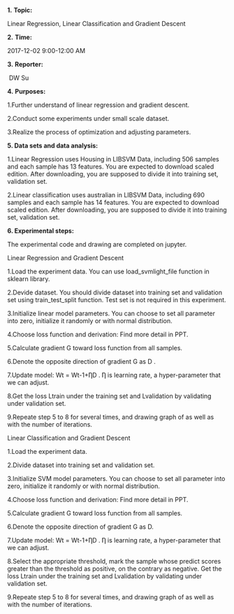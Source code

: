 **1.** **Topic:**

Linear Regression, Linear Classification and Gradient Descent

**2.** **Time:** 

2017-12-02 9:00-12:00 AM 

**3.** **Reporter:**

​     DW Su

**4.** **Purposes:**

1.Further understand of linear regression and gradient descent.

2.Conduct some experiments under small scale dataset.

3.Realize the process of optimization and adjusting parameters.

**5. Data sets and data analysis:**

1.Linear Regression uses Housing in LIBSVM Data, including 506 samples and each sample has 13 features. You are expected to download scaled edition. After downloading, you are supposed to divide it into training set, validation set. 

2.Linear classification uses australian in LIBSVM Data, including 690 samples and each sample has 14 features. You are expected to download scaled edition. After downloading, you are supposed to divide it into training set, validation set.

**6. Experimental steps:**

The experimental code and drawing are completed on jupyter.

 

Linear Regression and Gradient Descent



1.Load the experiment data. You can use load_svmlight_file function in sklearn library.

2.Devide dataset. You should divide dataset into training set and validation set using train_test_split function. Test set is not required in this experiment.

3.Initialize linear model parameters. You can choose to set all parameter into zero, initialize it randomly or with normal distribution.

4.Choose loss function and derivation: Find more detail in PPT.

5.Calculate gradient G toward loss function from all samples.

6.Denote the opposite direction of gradient G as D .

7.Update model: Wt = Wt-1+ȠD . Ƞ is learning rate, a hyper-parameter that we can adjust.

8.Get the loss Ltrain under the training set and Lvalidation by validating under validation set.

9.Repeate step 5 to 8 for several times, and drawing graph of  as well as  with the number of iterations.



Linear Classification and Gradient Descent

 

1.Load the experiment data.

2.Divide dataset into training set and validation set.

3.Initialize SVM model parameters. You can choose to set all parameter into zero, initialize it randomly or with normal distribution.

4.Choose loss function and derivation: Find more detail in PPT.

5.Calculate gradient G toward loss function from all samples.

6.Denote the opposite direction of gradient G as D.

7.Update model: Wt = Wt-1+ȠD . Ƞ is learning rate, a hyper-parameter that we can adjust.

8.Select the appropriate threshold, mark the sample whose predict scores greater than the threshold as positive, on the contrary as negative. Get the loss Ltrain under the training set and Lvalidation by validating under validation set.

9.Repeate step 5 to 8 for several times, and drawing graph of  as well as  with the number of iterations.